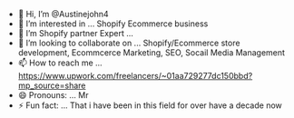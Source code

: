 - 👋 Hi, I’m @Austinejohn4
- 👀 I’m interested in ... Shopify Ecommerce business
- 🌱 I’m Shopify partner Expert ...
- 💞️ I’m looking to collaborate on ... Shopify/Ecommerce store development, Ecommcerce Marketing, SEO, Socail Media Management
- 📫 How to reach me ... https://www.upwork.com/freelancers/~01aa729277dc150bbd?mp_source=share
- 😄 Pronouns: ... Mr
- ⚡ Fun fact: ... That i have been in this field for over have a decade now

<!---
Austinejohn4/Austinejohn4 is a ✨ special ✨ repository because its `README.md` (this file) appears on your GitHub profile.
You can click the Preview link to take a look at your changes.
--->
